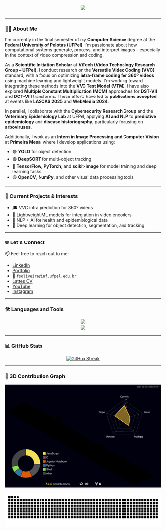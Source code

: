 <h1 align="center">
  <img src="https://readme-typing-svg.demolab.com?font=Fira+Code&weight=600&size=24&pause=1000&color=00FF00&center=true&vCenter=true&random=false&width=435&lines=Transforming+Ideas+into+Code" />
</h1>

---

### 👨‍💻 About Me

I'm currently in the final semester of my **Computer Science** degree at the **Federal University of Pelotas (UFPel)**. I'm passionate about how computational systems generate, process, and interpret images - especially in the context of video compression and coding.

As a **Scientific Initiation Scholar** at **ViTech (Video Technology Research Group – UFPel)**, I conduct research on the **Versatile Video Coding (VVC)** standard, with a focus on optimizing **intra-frame coding for 360º videos** using machine learning and lightweight models. I'm working toward integrating these methods into the **VVC Test Model (VTM)**. I have also explored **Multiple Constant Multiplication (MCM)** approaches for **DST-VII** and **DCT-VIII** transforms. These efforts have led to **publications accepted** at events like **LASCAS 2025** and **WebMedia 2024**.

In parallel, I collaborate with the **Cybersecurity Research Group** and the **Veterinary Epidemiology Lab** at UFPel, applying **AI and NLP** to **predictive epidemiology** and **disease historiography**, particularly focusing on **arboviruses**.

Additionally, I work as an **Intern in Image Processing and Computer Vision** at **Primeira Mesa**, where I develop applications using:
- 🟢 **YOLO** for object detection  
- 🟣 **DeepSORT** for multi-object tracking  
- 🔵 **TensorFlow**, **PyTorch**, and **scikit-image** for model training and deep learning tasks  
- 🟡 **OpenCV**, **NumPy**, and other visual data processing tools  

---

### 🧪 Current Projects & Interests
- 🎓 VVC intra prediction for 360º videos
- 🔬 Lightweight ML models for integration in video encoders
- 🧠 NLP + AI for health and epidemiological data
- 🧩 Deep learning for object detection, segmentation, and tracking

---

### 🌐 Let's Connect

📫 Feel free to reach out to me:  
- [LinkedIn](https://www.linkedin.com/in/franklin-oliveira12/)
- [Portfolio](https://portfolio-frank-seven.vercel.app/)
- 📧 `fsoliveira@inf.ufpel.edu.br`  
- [Lattes CV](https://lattes.cnpq.br/2871228093388049)  
- [YouTube](https://www.youtube.com/@franklinsalesdeoliveira472)  
- [Instagram](https://www.instagram.com/frankl_sales/)  

---

### 🛠️ Languages and Tools

<div align="center">
    <img src="https://skillicons.dev/icons?i=python,pytorch,tensorflow,opencv,numpy,scikit-learn,html,css,js,nodejs" /><br>
    <img src="https://skillicons.dev/icons?i=c,cpp,cs,java,rust,haskell,bash,mysql,postgres,git,github" /><br>
</div>

---

### 📊 GitHub Stats

<div align="center">
  <a href="https://git.io/streak-stats">
    <img src="https://streak-stats.demolab.com?user=Frankl1sales&theme=buefy-dark&hide_border=true&exclude_days=Sun%2CSat" alt="GitHub Streak" />
  </a>
</div>

---

### 🧩 3D Contribution Graph

![3D Contributions](profile-3d-contrib/profile-night-rainbow.svg)

![trophy](https://raw.githubusercontent.com/ayangweb/ayangweb/master/assets/github-contribution-grid-snake-dark.svg)
